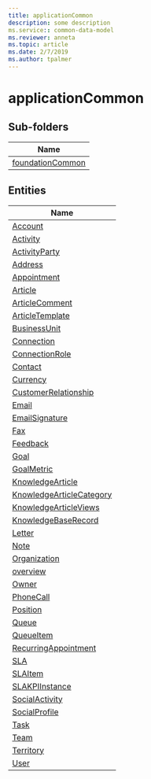 ```yaml
---
title: applicationCommon
description: some description
ms.service:: common-data-model
ms.reviewer: anneta
ms.topic: article
ms.date: 2/7/2019
ms.author: tpalmer
---
```


# applicationCommon

## Sub-folders

|Name|
|---|
|[foundationCommon](foundationCommon/overview.md)|



## Entities

|Name|
|---|
|[Account](Account.md)|
|[Activity](Activity.md)|
|[ActivityParty](ActivityParty.md)|
|[Address](Address.md)|
|[Appointment](Appointment.md)|
|[Article](Article.md)|
|[ArticleComment](ArticleComment.md)|
|[ArticleTemplate](ArticleTemplate.md)|
|[BusinessUnit](BusinessUnit.md)|
|[Connection](Connection.md)|
|[ConnectionRole](ConnectionRole.md)|
|[Contact](Contact.md)|
|[Currency](Currency.md)|
|[CustomerRelationship](CustomerRelationship.md)|
|[Email](Email.md)|
|[EmailSignature](EmailSignature.md)|
|[Fax](Fax.md)|
|[Feedback](Feedback.md)|
|[Goal](Goal.md)|
|[GoalMetric](GoalMetric.md)|
|[KnowledgeArticle](KnowledgeArticle.md)|
|[KnowledgeArticleCategory](KnowledgeArticleCategory.md)|
|[KnowledgeArticleViews](KnowledgeArticleViews.md)|
|[KnowledgeBaseRecord](KnowledgeBaseRecord.md)|
|[Letter](Letter.md)|
|[Note](Note.md)|
|[Organization](Organization.md)|
|[overview](overview.md)|
|[Owner](Owner.md)|
|[PhoneCall](PhoneCall.md)|
|[Position](Position.md)|
|[Queue](Queue.md)|
|[QueueItem](QueueItem.md)|
|[RecurringAppointment](RecurringAppointment.md)|
|[SLA](SLA.md)|
|[SLAItem](SLAItem.md)|
|[SLAKPIInstance](SLAKPIInstance.md)|
|[SocialActivity](SocialActivity.md)|
|[SocialProfile](SocialProfile.md)|
|[Task](Task.md)|
|[Team](Team.md)|
|[Territory](Territory.md)|
|[User](User.md)|
